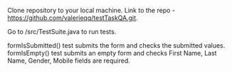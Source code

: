 Clone repository to your local machine. Link to the repo - https://github.com/valerieqq/testTaskQA.git.

Go to /src/TestSuite.java to run tests. 

formIsSubmitted() test submits the form and checks the submitted values. 
formIsEmpty() test submits an empty form and checks First Name, Last Name, Gender, Mobile fields are required. 
